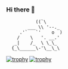 ### Hi there 👋

               ((`\
            ___ \\ '--._
         .'`   `'    o  )
        /    \   '. __.'
       _|    /_  \ \_\_
      {_\______\-'\__\_\


[![trophy](https://github-profile-trophy.vercel.app/?username=CodeStation5)](https://github.com/CodeStation5/github-profile-trophy)
[![trophy](https://github-profile-trophy.vercel.app/?username=CodeStation5&theme=onedark)](https://github.com/CodeStation5/github-profile-trophy)
<!--
**CodeStation5/CodeStation5** is a ✨ _special_ ✨ repository because its `README.md` (this file) appears on your GitHub profile.

Here are some ideas to get you started:

- 🔭 I’m currently working on ...
- 🌱 I’m currently learning ...
- 👯 I’m looking to collaborate on ...
- 🤔 I’m looking for help with ...
- 💬 Ask me about ...
- 📫 How to reach me: ...
- 😄 Pronouns: ...
- ⚡ Fun fact: ...
-->
